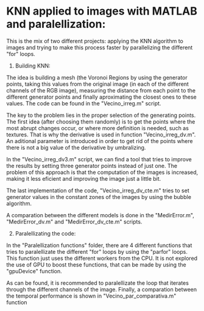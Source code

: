 # KNN applied to images with MATLAB and paralellization:

This is the mix of two different projects: applying the KNN algorithm to images and trying to make this process faster by parallelizing the different "for" loops.

1. Building KNN:

The idea is building a mesh (the Voronoi Regions by using the generator points, taking this values from the original image (in each of the different channels of the RGB image), measuring the distance from each point to the different generator points and finally aproximating the closest ones to these values. The code can be found in the "Vecino_irreg.m" script.

The key to the problem lies in the proper selection of the generating points. The first idea (after choosing them randomly) is to get the points where the most abrupt changes occur, or where more definition is needed, such as textures. That is why the derivative is used in function "Vecino_irreg_dv.m". An aditional parameter is introduced in order to get rid of the points where there is not a big value of the derivative by umbralizing.

In the "Vecino_irreg_dv3.m" script, we can find a tool that tries to improve the results by setting three generator points instead of just one. The problem of this approach is that the computation of the images is increased, making it less eficient and improving the image just a little bit.

The last implementation of the code, "Vecino_irreg_dv_cte.m" tries to set generator values in the constant zones of the images by using the bubble algorithm.

A comparation between the different models is done in the "MedirError.m", "MedirError_dv.m" and "MedirError_dv_cte.m" scripts.

2. Paralellizating the code:

In the "Paralellization functions" folder, there are 4 different functions that tries to paralellizate the different "for" loops by using the "parfor" loops. This function just uses the different workers from the CPU. It is not explored the use of GPU to boost these functions, that can be made by using the "gpuDevice" function.

As can be found, it is recommended to paralellizate the loop that iterates through the different channels of the image. Finally, a comparation between the temporal performance is shown in "Vecino_par_comparativa.m" function
